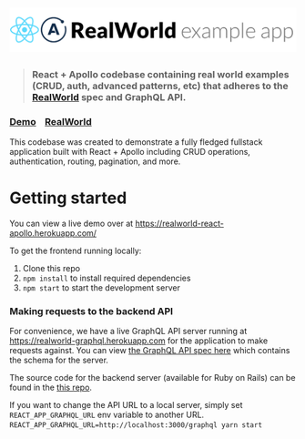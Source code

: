 # ![RealWorld Example App](logo.png)

> ### React + Apollo codebase containing real world examples (CRUD, auth, advanced patterns, etc) that adheres to the [RealWorld](https://github.com/gothinkster/realworld) spec and GraphQL API.

### [Demo](https://realworld-react-apollo.herokuapp.com/)&nbsp;&nbsp;&nbsp;&nbsp;[RealWorld](https://github.com/gothinkster/realworld)

This codebase was created to demonstrate a fully fledged fullstack application built with React + Apollo including CRUD operations, authentication, routing, pagination, and more.

# Getting started

You can view a live demo over at https://realworld-react-apollo.herokuapp.com/

To get the frontend running locally:

1. Clone this repo
2. `npm install` to install required dependencies
3. `npm start` to start the development server

### Making requests to the backend API

For convenience, we have a live GraphQL API server running at https://realworld-graphql.herokuapp.com for the application to make requests against. You can view [the GraphQL API spec here](https://github.com/dostu/rails-graphql-realworld-example-app/blob/master/GRAPHQL_API_SPEC.md) which contains the schema for the server.

The source code for the backend server (available for Ruby on Rails) can be found in the [this repo](https://github.com/dostu/rails-graphql-realworld-example-app).

If you want to change the API URL to a local server, simply set `REACT_APP_GRAPHQL_URL` env variable to another URL.
`REACT_APP_GRAPHQL_URL=http://localhost:3000/graphql yarn start`
